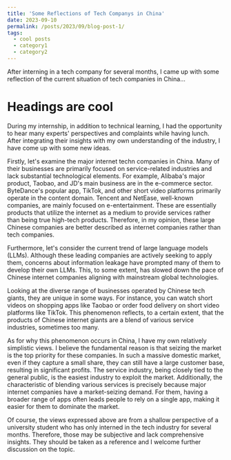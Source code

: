 ```yaml
---
title: 'Some Reflections of Tech Companys in China'
date: 2023-09-10
permalink: /posts/2023/09/blog-post-1/
tags:
  - cool posts
  - category1
  - category2
---
```


After interning in a tech company for several months, I came up with some reflection of the current situation of tech companies in China...

Headings are cool
======
During my internship, in addition to technical learning, I had the opportunity to hear many experts' perspectives and complaints while having lunch. After integrating their insights with my own understanding of the industry, I have come up with some new ideas.

Firstly, let's examine the major internet techn companies in China. Many of their businesses are primarily focused on service-related industries and lack substantial technological elements. For example, Alibaba's major product, Taobao, and JD's main business are in the e-commerce sector. ByteDance's popular app, TikTok, and other short video platforms primarily operate in the content domain. Tencent and NetEase, well-known companies, are mainly focused on e-entertainment. These are essentially products that utilize the internet as a medium to provide services rather than being true high-tech products. Therefore, in my opinion, these large Chinese companies are better described as internet companies rather than tech companies.

Furthermore, let's consider the current trend of large language models (LLMs). Although these leading companies are actively seeking to apply them, concerns about information leakage have prompted many of them to develop their own LLMs. This, to some extent, has slowed down the pace of Chinese internet companies aligning with mainstream global technologies.

Looking at the diverse range of businesses operated by Chinese tech giants, they are unique in some ways. For instance, you can watch short videos on shopping apps like Taobao or order food delivery on short video platforms like TikTok. This phenomenon reflects, to a certain extent, that the products of Chinese internet giants are a blend of various service industries, sometimes too many.

As for why this phenomenon occurs in China, I have my own relatively simplistic views. I believe the fundamental reason is that seizing the market is the top priority for these companies. In such a massive domestic market, even if they capture a small share, they can still have a large customer base, resulting in significant profits. The service industry, being closely tied to the general public, is the easiest industry to exploit the market. Additionally, the characteristic of blending various services is precisely because major internet companies have a market-seizing demand. For them, having a broader range of apps often leads people to rely on a single app, making it easier for them to dominate the market.

Of course, the views expressed above are from a shallow perspective of a university student who has only interned in the tech industry for several months. Therefore, those may be subjective and lack comprehensive insights. They should be taken as a reference and I welcome further discussion on the topic.